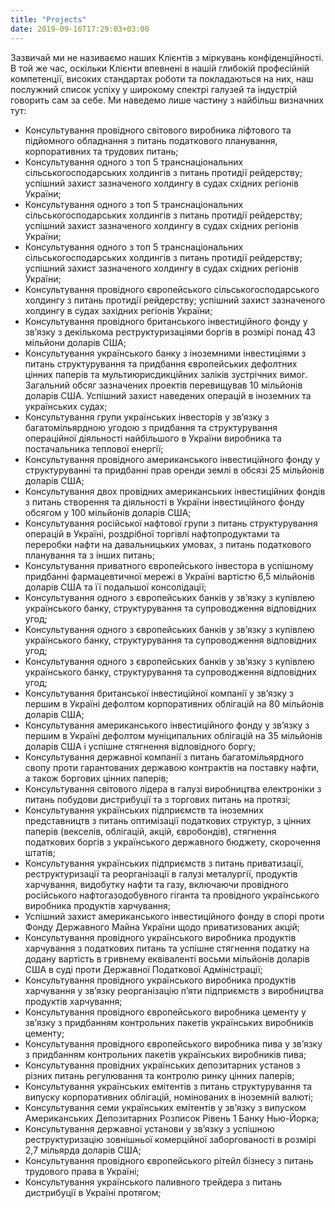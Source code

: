 ```yaml
---
title: "Projects"
date: 2019-09-16T17:29:03+03:00
---
```


Зазвичай ми не називаємо наших Клієнтів з міркувань конфіденційності. В той же час, оскільки Клієнти впевнені в нашій глибокій професійній компетенції, високих стандартах роботи та покладаються на них, наш послужний список успіху у широкому спектрі галузей та індустрій говорить сам за себе. Ми наведемо лише частину з найбільш визначних тут:

* Консультування провідного світового виробника ліфтового та підйомного обладнання з питань податкового планування, корпоративних та трудових питань;
* Консультування одного з топ 5 транснаціональних сільськогосподарських холдингів з питань протидії рейдерству; успішний захист зазначеного холдингу в судах східних регіонів України;
* Консультування одного з топ 5 транснаціональних сільськогосподарських холдингів з питань протидії рейдерству; успішний захист зазначеного холдингу в судах східних регіонів України;
* Консультування одного з топ 5 транснаціональних сільськогосподарських холдингів з питань протидії рейдерству; успішний захист зазначеного холдингу в судах східних регіонів України;
* Консультування провідного європейського сільськогосподарського холдингу з питань протидії рейдерству; успішний захист зазначеного холдингу в судах західних регіонів України;
* Консультування провідного британського інвестиційного фонду у зв’язку з декількома реструктуризаціями боргів в розмірі понад 43 мільйони доларів США;
* Консультування українського банку з іноземними інвестиціями з питань структурування та придбання європейських дефолтних цінних паперів та мультиюрисдикційних заліків зустрічних вимог. Загальний обсяг зазначених проектів перевищував 10 мільйонів доларів США. Успішний захист наведених операцій в іноземних та українських судах;
* Консультування групи українських інвесторів у зв’язку з багатомільярдною угодою з придбання та структурування операційної діяльності найбільшого в України виробника та постачальника теплової енергії;
* Консультування провідного американського інвестиційного фонду у структуруванні та придбанні прав оренди землі в обсязі 25 мільйонів доларів США;
* Консультування двох провідних американських інвестиційних фондів з питань створення та діяльності в України інвестиційного фонду обсягом у 100 мільйонів доларів США;
* Консультування російської нафтової групи з питань структурування операцій в Україні, роздрібної торгівлі нафтопродуктами та переробки нафти на давальницьких умовах, з питань податкового планування та з інших питань;
* Консультування приватного європейського інвестора в успішному придбанні фармацевтичної мережі в Україні вартістю 6,5 мільйонів доларів США та її подальшої консолідації;
* Консультування одного з європейських банків у зв’язку з купівлею українського банку, структурування та супроводження відповідних угод;
* Консультування одного з європейських банків у зв’язку з купівлею українського банку, структурування та супроводження відповідних угод;
* Консультування одного з європейських банків у зв’язку з купівлею українського банку, структурування та супроводження відповідних угод;
* Консультування британської інвестиційної компанії у зв’язку з першим в Україні дефолтом корпоративних облігацій на 80 мільйонів доларів США;
* Консультування американського інвестиційного фонду у зв’язку з першим в Україні дефолтом муніципальних облігацій на 35 мільйонів доларів США і успішне стягнення відповідного боргу;
* Консультування державної компанії з питань багатомільярдного свопу проти гарантованих державою контрактів на поставку нафти, а також боргових цінних паперів;
* Консультування світового лідера в галузі виробництва електроніки з питань побудови дистрибуції та з торгових питань на протязі;
* Консультування українських підприємств та іноземних представництв з питань оптимізації податкових структур, з цінних паперів (векселів, облігацій, акцій, євробондів), стягнення податкових боргів з українського державного бюджету, скорочення штатів;
* Консультування українських підприємств з питань приватизації, реструктуризації та реорганізації в галузі металургії, продуктів харчування, видобутку нафти та газу, включаючи провідного російського нафтогазодобувного гіганта та провідного українського виробника продуктів харчування;
* Успішний захист американського інвестиційного фонду в спорі проти Фонду Державного Майна України щодо приватизованих акцій;
* Консультування провідного українського виробника продуктів харчування з податкових питань та успішне стягнення податку на додану вартість в гривнему еквіваленті восьми мільйонів доларів США в суді проти Державної Податкової Адміністрації;
* Консультування провідного українського виробника продуктів харчування у зв’язку реорганізацію п’яти підприємств з виробництва продуктів харчування;
* Консультування провідного європейського виробника цементу у зв’язку з придбанням контрольних пакетів українських виробників цементу;
* Консультування провідного європейського виробника пива у зв’язку з придбанням контрольних пакетів українських виробників пива;
* Консультування провідних українських депозитарних установ з різних питань регулювання та контролю ринку цінних паперів;
* Консультування українських емітентів з питань структурування та випуску корпоративних облігацій, номінованих в іноземній валюті;
* Консультування семи українських емітентів у зв’язку з випуском Американських Депозитарних Розписок Рівень 1 Банку Нью-Йорка;
* Консультування державної установи у зв’язку з успішною реструктуризацію зовнішньої комерційної заборгованості в розмірі 2,7 мільярда доларів США;
* Консультування провідного європейського рітейл бізнесу з питань трудового права в Україні;
* Консультування українського паливного трейдера з питань дистрибуції в Україні протягом;